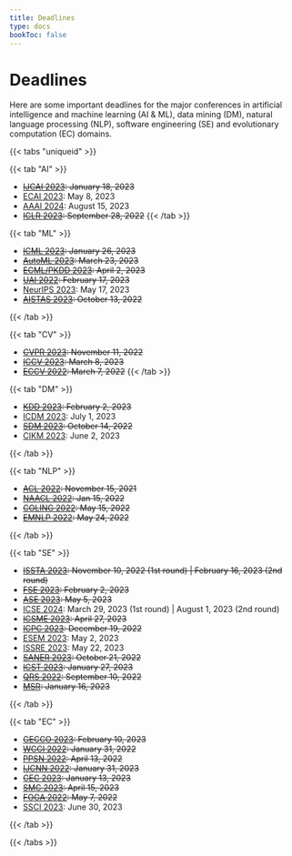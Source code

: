 ```yaml
---
title: Deadlines
type: docs
bookToc: false
---
```


# Deadlines

Here are some important deadlines for the major conferences in artificial intelligence and machine learning (AI & ML), data mining (DM), natural language processing (NLP), software engineering (SE) and evolutionary computation (EC) domains.

{{< tabs "uniqueid" >}}

{{< tab "AI" >}}

- ~~[IJCAI 2023](https://ijcai-23.org/): January 18, 2023~~
- [ECAI 2023](https://ecai2023.eu/): May 8, 2023
- [AAAI 2024](https://aaai.org/aaai-conference/): August 15, 2023
- ~~[ICLR 2023](https://iclr.cc/): September 28, 2022~~
{{< /tab >}}

{{< tab "ML" >}}

- ~~[ICML 2023](https://icml.cc/Conferences/2023): January 26, 2023~~
- ~~[AutoML 2023](https://2023.automl.cc/): March 23, 2023~~
- ~~[ECML/PKDD 2023](https://2023.ecmlpkdd.org/): April 2, 2023~~
- ~~[UAI 2022](https://www.auai.org/uai2023/): February 17, 2023~~
- [NeurIPS 2023](https://nips.cc/): May 17, 2023
- ~~[AISTAS 2023](https://aistats.org/): October 13, 2022~~

{{< /tab >}}

{{< tab "CV" >}}
- ~~[CVPR 2023](https://cvpr2023.thecvf.com/): November 11, 2022~~
- ~~[ICCV 2023](https://iccv2023.thecvf.com/): March 8, 2023~~
- ~~[ECCV 2022](https://eccv2022.ecva.net/): March 7, 2022~~
{{< /tab >}}

{{< tab "DM" >}}

- ~~[KDD 2023](https://kdd.org/kdd2023/): February 2, 2023~~
- [ICDM 2023](http://www.cloud-conf.net/icdm2023/index.html): July 1, 2023
- ~~[SDM 2023](https://www.siam.org/conferences/cm/conference/sdm23): October 14, 2022~~
- [CIKM 2023](https://cikm2023.github.io/): June 2, 2023

{{< /tab >}}

{{< tab "NLP" >}}

- ~~[ACL 2022](https://www.2022.aclweb.org/): November 15, 2021~~
- ~~[NAACL 2022](https://2022.naacl.org/): Jan 15, 2022~~
- ~~[COLING 2022](https://coling2022.org/): May 15, 2022~~
- ~~[EMNLP 2022](https://2022.emnlp.org/): May 24, 2022~~

{{< /tab >}}

{{< tab "SE" >}}

- ~~[ISSTA 2023](https://conf.researchr.org/home/issta-2023): November 10, 2022 (1st round) | February 16, 2023 (2nd round)~~
- ~~[FSE 2023](https://conf.researchr.org/home/fse-2023): February 2, 2023~~
- ~~[ASE 2023](https://conf.researchr.org/track/ase-2023/ase-2023-papers): May 5, 2023~~
- [ICSE 2024](https://conf.researchr.org/home/icse-2024): March 29, 2023 (1st round) | August 1, 2023 (2nd round)
- ~~[ICSME 2023](https://conf.researchr.org/track/icsme-2023/icsme-2023-papers): April 27, 2023~~
- ~~[ICPC 2023](https://conf.researchr.org/home/icpc-2023): December 19, 2022~~
- [ESEM 2023](https://conf.researchr.org/home/esem-2023): May 2, 2023
- [ISSRE 2023](https://issre2022.github.io/): May 22, 2023
- ~~[SANER 2023](https://saner2023.must.edu.mo/): October 21, 2022~~
- ~~[ICST 2023](https://conf.researchr.org/home/icst-2023): January 27, 2023~~
- ~~[QRS 2022](https://qrs22.techconf.org/): September 10, 2022~~
- ~~[MSR](https://conf.researchr.org/home/msr-2023): January 16, 2023~~

{{< /tab >}}

{{< tab "EC" >}}

- ~~[GECCO 2023](https://gecco-2023.sigevo.org/HomePage): February 10, 2023~~
- ~~[WCCI 2022](https://wcci2022.org/): January 31, 2022~~
- ~~[PPSN 2022](https://ppsn2022.cs.tu-dortmund.de/): April 13, 2022~~
- ~~[IJCNN 2022](): January 31, 2023~~
- ~~[CEC 2023](https://2023.ieee-cec.org/): January 13, 2023~~
- ~~[SMC 2023](https://ieeesmc2023.org/): April 15, 2023~~
- ~~[FOGA 2022](https://www.fhv.at/foga2021/): May 7, 2022~~
- [SSCI 2023](https://attend.ieee.org/ssci-2023/): June 30, 2023

{{< /tab >}}

{{< /tabs >}}
